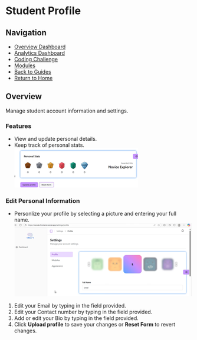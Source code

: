 # Student Profile

## Navigation
- [Overview Dashboard](./overview-dashboard)
- [Analytics Dashboard](./analytics-dashboard)
- [Coding Challenge](./coding-challenge)
- [Modules](./modules)
- [Back to Guides](../index.md)
- [Return to Home](../../index.md)

## Overview
Manage student account information and settings.

### Features
- View and update personal details.
- Keep track of personal stats.
![Student Profile](stats.png)

### Edit Personal Information
- Personlize your profile by selecting a picture and entering your full name.
![Student Profile](profile.png)

1. Edit your Email by typing in the field provided.
2. Edit your Contact number by typing in the field provided.
3. Add or edit your Bio by typing in the field provided.
4. Click **Upload profile** to save your changes or **Reset Form** to revert changes.

